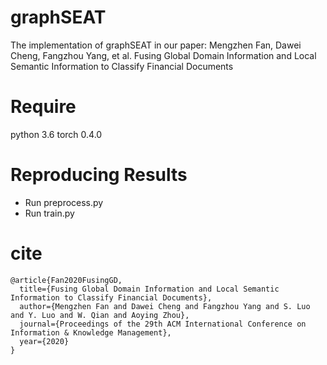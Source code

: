 # graphSEAT

The implementation of graphSEAT in our paper: 
Mengzhen Fan, Dawei Cheng, Fangzhou Yang, et al. 
Fusing Global Domain Information and Local Semantic Information to Classify Financial Documents

# Require

python 3.6
torch 0.4.0

# Reproducing Results

* Run preprocess.py
* Run train.py


# cite

```
@article{Fan2020FusingGD,
  title={Fusing Global Domain Information and Local Semantic Information to Classify Financial Documents},
  author={Mengzhen Fan and Dawei Cheng and Fangzhou Yang and S. Luo and Y. Luo and W. Qian and Aoying Zhou},
  journal={Proceedings of the 29th ACM International Conference on Information & Knowledge Management},
  year={2020}
}
```


